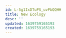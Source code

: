 ```yaml
---
id: L-5g1IxDTuPS_uvPbQQHH
title: New Ecology
desc: ''
updated: 1639759165193
created: 1639759165193
---
```


